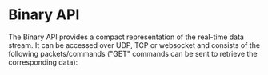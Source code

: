 # Binary API

The Binary API provides a compact representation of the real-time data stream. It can be accessed over UDP, TCP or websocket and consists of the following packets/commands ("GET" commands can be sent to retrieve the corresponding data):

<ApiApp></ApiApp>